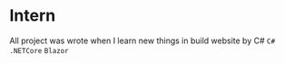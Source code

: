 # Intern
All project was wrote when I learn new things in build website by C#
`C#` `.NETCore` `Blazor`
